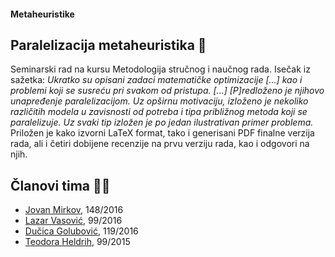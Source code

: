 #### Metaheuristike

## Paralelizacija metaheuristika :satellite:
Seminarski rad na kursu Metodologija stručnog i naučnog rada. Isečak iz sažetka: *Ukratko su opisani zadaci matematičke optimizacije \[...\] kao i problemi koji se susreću pri svakom od pristupa. \[...\] \[P\]redloženo je njihovo unapređenje paralelizacijom. Uz opširnu motivaciju, izloženo je nekoliko različitih modela u zavisnosti od potreba i tipa približnog metoda koji se paralelizuje. Uz svaki tip izložen je po jedan ilustrativan primer problema.* Priložen je kako izvorni LaTeX format, tako i generisani PDF finalne verzija rada, ali i četiri dobijene recenzije na prvu verziju rada, kao i odgovori na njih.

## Članovi tima :boy::girl:
* [Jovan Mirkov](https://github.com/jvn-mirkov), 148/2016
* [Lazar Vasović](https://github.com/matfija), 99/2016
* [Dučica Golubović](https://github.com/dusicagolubovic), 119/2016
* [Teodora Heldrih](https://github.com/teaheld), 99/2015